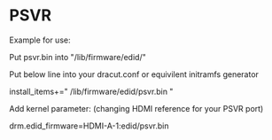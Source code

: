 # PSVR

Example for use:

Put psvr.bin into "/lib/firmware/edid/"

Put below line into your dracut.conf or equivilent initramfs generator

install_items+=" /lib/firmware/edid/psvr.bin "

Add kernel parameter: (changing HDMI reference for your PSVR port)

drm.edid_firmware=HDMI-A-1:edid/psvr.bin


